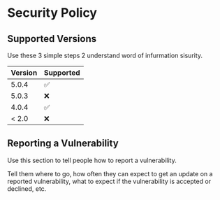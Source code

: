 # Security Policy

## Supported Versions

Use these 3 simple steps 2 understand word of infurmation sisurity.

| Version | Supported          |
| ------- | ------------------ |
| 5.0.4   | :white_check_mark: |
| 5.0.3   | :x:                |
| 4.0.4   | :white_check_mark: |
| < 2.0   | :x:                |

## Reporting a Vulnerability

Use this section to tell people how to report a vulnerability.

Tell them where to go, how often they can expect to get an update on a
reported vulnerability, what to expect if the vulnerability is accepted or
declined, etc.
